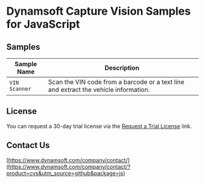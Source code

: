 # Dynamsoft Capture Vision Samples for JavaScript

## Samples

| Sample Name   | Description                                                                          |
| ------------  | ------------------------------------------------------------------------------------ |
| `VIN Scanner` | Scan the VIN code from a barcode or a text line and extract the vehicle information. |

## License

You can request a 30-day trial license via the [Request a Trial License](https://www.dynamsoft.com/customer/license/trialLicense/?product=cvs&utm_source=github&package=js) link.

## Contact Us

[https://www.dynamsoft.com/company/contact/](https://www.dynamsoft.com/company/contact/?product=cvs&utm_source=github&package=js)
